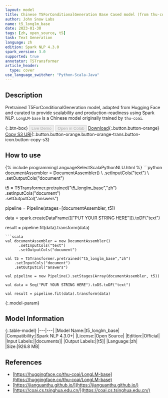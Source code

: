 ```yaml
---
layout: model
title: Chinese T5ForConditionalGeneration Base Cased model (from thu-coai)
author: John Snow Labs
name: t5_longlm_base
date: 2023-01-30
tags: [zh, open_source, t5]
task: Text Generation
language: zh
edition: Spark NLP 4.3.0
spark_version: 3.0
supported: true
annotator: T5Transformer
article_header:
  type: cover
use_language_switcher: "Python-Scala-Java"
---
```


## Description

Pretrained T5ForConditionalGeneration model, adapted from Hugging Face and curated to provide scalability and production-readiness using Spark NLP. `LongLM-base` is a Chinese model originally trained by `thu-coai`.

{:.btn-box}
<button class="button button-orange" disabled>Live Demo</button>
<button class="button button-orange" disabled>Open in Colab</button>
[Download](https://s3.amazonaws.com/auxdata.johnsnowlabs.com/public/models/t5_longlm_base_zh_4.3.0_3.0_1675098192540.zip){:.button.button-orange}
[Copy S3 URI](s3://auxdata.johnsnowlabs.com/public/models/t5_longlm_base_zh_4.3.0_3.0_1675098192540.zip){:.button.button-orange.button-orange-trans.button-icon.button-copy-s3}

## How to use



<div class="tabs-box" markdown="1">
{% include programmingLanguageSelectScalaPythonNLU.html %}
```python
documentAssembler = DocumentAssembler() \
    .setInputCols("text") \
    .setOutputCols("document")

t5 = T5Transformer.pretrained("t5_longlm_base","zh") \
    .setInputCols("document") \
    .setOutputCol("answers")
    
pipeline = Pipeline(stages=[documentAssembler, t5])

data = spark.createDataFrame([["PUT YOUR STRING HERE"]]).toDF("text")

result = pipeline.fit(data).transform(data)
```
```scala
val documentAssembler = new DocumentAssembler() 
      .setInputCols("text")
      .setOutputCols("document")
       
val t5 = T5Transformer.pretrained("t5_longlm_base","zh") 
    .setInputCols("document")
    .setOutputCol("answers")
   
val pipeline = new Pipeline().setStages(Array(documentAssembler, t5))

val data = Seq("PUT YOUR STRING HERE").toDS.toDF("text")

val result = pipeline.fit(data).transform(data)
```
</div>

{:.model-param}
## Model Information

{:.table-model}
|---|---|
|Model Name:|t5_longlm_base|
|Compatibility:|Spark NLP 4.3.0+|
|License:|Open Source|
|Edition:|Official|
|Input Labels:|[documents]|
|Output Labels:|[t5]|
|Language:|zh|
|Size:|926.8 MB|

## References

- [https://huggingface.co/thu-coai/LongLM-base](https://huggingface.co/thu-coai/LongLM-base)
- [https://jianguanthu.github.io/](https://jianguanthu.github.io/)
- [https://coai.cs.tsinghua.edu.cn/](https://coai.cs.tsinghua.edu.cn/)